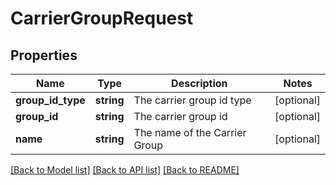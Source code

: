 # CarrierGroupRequest

## Properties
Name | Type | Description | Notes
------------ | ------------- | ------------- | -------------
**group_id_type** | **string** | The carrier group id type | [optional] 
**group_id** | **string** | The carrier group id | [optional] 
**name** | **string** | The name of the Carrier Group | [optional] 

[[Back to Model list]](../README.md#documentation-for-models) [[Back to API list]](../README.md#documentation-for-api-endpoints) [[Back to README]](../README.md)


